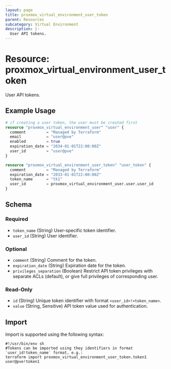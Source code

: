 ```yaml
---
layout: page
title: proxmox_virtual_environment_user_token
parent: Resources
subcategory: Virtual Environment
description: |-
  User API tokens.
---
```


# Resource: proxmox_virtual_environment_user_token

User API tokens.

## Example Usage

```terraform
# if creating a user token, the user must be created first
resource "proxmox_virtual_environment_user" "user" {
  comment         = "Managed by Terraform"
  email           = "user@pve"
  enabled         = true
  expiration_date = "2034-01-01T22:00:00Z"
  user_id         = "user@pve"
}

resource "proxmox_virtual_environment_user_token" "user_token" {
  comment         = "Managed by Terraform"
  expiration_date = "2033-01-01T22:00:00Z"
  token_name      = "tk1"
  user_id         = proxmox_virtual_environment_user.user.user_id
}
```

<!-- schema generated by tfplugindocs -->
## Schema

### Required

- `token_name` (String) User-specific token identifier.
- `user_id` (String) User identifier.

### Optional

- `comment` (String) Comment for the token.
- `expiration_date` (String) Expiration date for the token.
- `privileges_separation` (Boolean) Restrict API token privileges with separate ACLs (default), or give full privileges of corresponding user.

### Read-Only

- `id` (String) Unique token identifier with format `<user_id>!<token_name>`.
- `value` (String, Sensitive) API token value used for authentication.

## Import

Import is supported using the following syntax:

```shell
#!/usr/bin/env sh
#Tokens can be imported using they identifiers in format `user_id!token_name` format, e.g.:
terraform import proxmox_virtual_environment_user_token.token1 user@pve!token1
```
